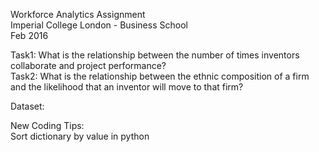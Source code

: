 Workforce Analytics Assignment   
Imperial College London - Business School    
Feb 2016   

Task1: What is the relationship between the number of times inventors collaborate and project performance?   
Task2: What is the relationship between the ethnic composition of a firm and the likelihood that an inventor 
       will move to that firm?   

Dataset: 

New Coding Tips:    
Sort dictionary by value in python
